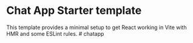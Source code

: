 # Chat App Starter template

This template provides a minimal setup to get React working in Vite with HMR and some ESLint rules.
#   c h a t a p p 
 
 
